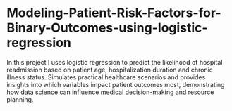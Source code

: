 # Modeling-Patient-Risk-Factors-for-Binary-Outcomes-using-logistic-regression
In this project I uses logistic regression to predict the likelihood of hospital readmission based on patient age, hospitalization duration and chronic illness status. Simulates practical healthcare scenarios and provides insights into which variables impact patient outcomes most, demonstrating how data science can influence medical decision-making and resource planning. 
